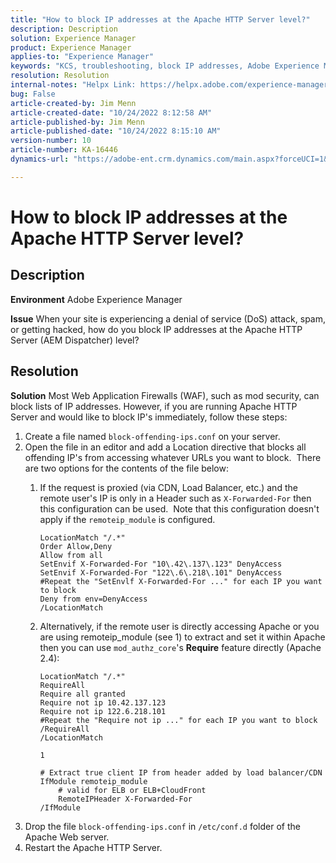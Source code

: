```yaml
---
title: "How to block IP addresses at the Apache HTTP Server level?"
description: Description
solution: Experience Manager
product: Experience Manager
applies-to: "Experience Manager"
keywords: "KCS, troubleshooting, block IP addresses, Adobe Experience Manager, AEM, Apache HTTP Server level"
resolution: Resolution
internal-notes: "Helpx Link: https://helpx.adobe.com/experience-manager/kb/block-ips-apache-http-server.html#remoteip_module"
bug: False
article-created-by: Jim Menn
article-created-date: "10/24/2022 8:12:58 AM"
article-published-by: Jim Menn
article-published-date: "10/24/2022 8:15:10 AM"
version-number: 10
article-number: KA-16446
dynamics-url: "https://adobe-ent.crm.dynamics.com/main.aspx?forceUCI=1&pagetype=entityrecord&etn=knowledgearticle&id=3e9f6ba7-7353-ed11-bba2-6045bd0065f9"

---
```

# How to block IP addresses at the Apache HTTP Server level?

## Description


<b>Environment</b>
 Adobe Experience Manager

<b>Issue</b>
 When your site is experiencing a denial of service (DoS) attack, spam, or getting hacked, how do you block IP addresses at the Apache HTTP Server (AEM Dispatcher) level?


## Resolution


<b>Solution</b>
Most Web Application Firewalls (WAF), such as mod security, can block lists of IP addresses.
However, if you are running Apache HTTP Server and would like to block IP's immediately, follow these steps:

1. Create a file named `block-offending-ips.conf` on your server.
2. Open the file in an editor and add a Location directive that blocks all offending IP's from accessing whatever URLs you want to block.  There are two options for the contents of the file below:
    1. If the request is proxied (via CDN, Load Balancer, etc.) and the remote user's IP is only in a Header such as `X-Forwarded-For` then this configuration can be used.  Note that this configuration doesn't apply if the `remoteip_module` is configured.  <br>

        ```
        LocationMatch "/.*"
        Order Allow,Deny
        Allow from all
        SetEnvif X-Forwarded-For "10\.42\.137\.123" DenyAccess
        SetEnvif X-Forwarded-For "122\.6\.218\.101" DenyAccess
        #Repeat the "SetEnvlf X-Forwarded-For ..." for each IP you want to block
        Deny from env=DenyAccess
        /LocationMatch
        ```
    2. Alternatively, if the remote user is directly accessing Apache or you are using remoteip_module (see 1) to extract and set it within Apache then you can use `mod_authz_core`'s <b>Require</b> feature directly (Apache 2.4):

        ```
        LocationMatch "/.*"
        RequireAll
        Require all granted
        Require not ip 10.42.137.123
        Require not ip 122.6.218.101
        #Repeat the "Require not ip ..." for each IP you want to block
        /RequireAll
        /LocationMatch
        ```

        `1`


        ```
        # Extract true client IP from header added by load balancer/CDN
        IfModule remoteip_module
            # valid for ELB or ELB+CloudFront
            RemoteIPHeader X-Forwarded-For
        /IfModule
        ```
3. Drop the file `block-offending-ips.conf` in `/etc/conf.d` folder of the Apache Web server.
4. Restart the Apache HTTP Server.

